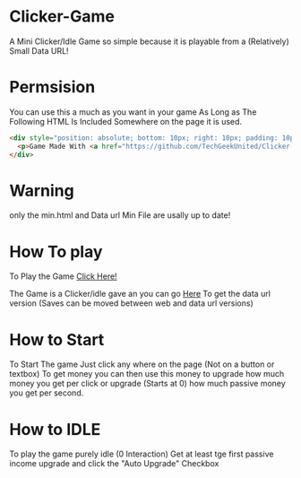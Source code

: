 # Clicker-Game
A Mini Clicker/Idle Game so simple because it is playable from a (Relatively) Small Data URL!

# Permsision
You can use this a much as you want in your game As Long as The Following HTML Is Included Somewhere on the page it is used.
```html
<div style="position: absolute; bottom: 10px; right: 10px; padding: 10px;">
  <p>Game Made With <a href="https://github.com/TechGeekUnited/Clicker-Game/tree/main">Clicker Game</a></p>
</div>
```

# Warning
only the min.html and Data url Min File are usally up to date!

# How To play

To Play the Game [Click Here!](https://techgeekunited.github.io/Clicker-Game/min.html)

The Game is a Clicker/idle gave an you can go [Here](https://github.com/TechGeekUnited/Clicker-Game/blob/main/Data%20url%20Save%20Editor.txt) To get the data url version (Saves can be moved between web and data url versions)

# How to Start
To Start The game Just click any where on the page (Not on a button or textbox) To get money you can then use this money to upgrade how much money you get per click or upgrade (Starts at 0) how much passive money you get per second.

# How to IDLE
To play the game purely idle (0 Interaction) Get at least tge first passive income upgrade and click the "Auto Upgrade" Checkbox
